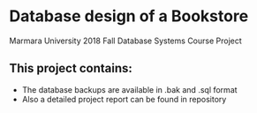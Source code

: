 # Database design of a Bookstore
Marmara University 2018 Fall Database Systems Course Project

<h2><b> This project contains: </b></h2>
<ul>
  <li> The database backups are available in .bak and .sql format </li>
  <li> Also a detailed project report can be found in repository </li>
</ul>
